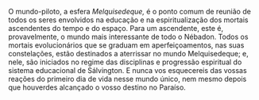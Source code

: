 ﻿O mundo-piloto, a esfera <em>Melquisedeque,</em> é o ponto comum de reunião de todos os seres envolvidos na educação e na espiritualização dos mortais ascendentes do tempo e do espaço. Para um ascendente, este é, provavelmente, o mundo mais interessante de todo o Nébadon. Todos os mortais evolucionários que se graduam em aperfeiçoamentos, nas suas constelações, estão destinados a aterrissar no mundo Melquisedeque; e, nele, são iniciados no regime das disciplinas e progressão espiritual do sistema educacional de Sálvington. E nunca vos esquecereis das vossas reações do primeiro dia de vida nesse mundo único, nem mesmo depois que houverdes alcançado o vosso destino no Paraíso.